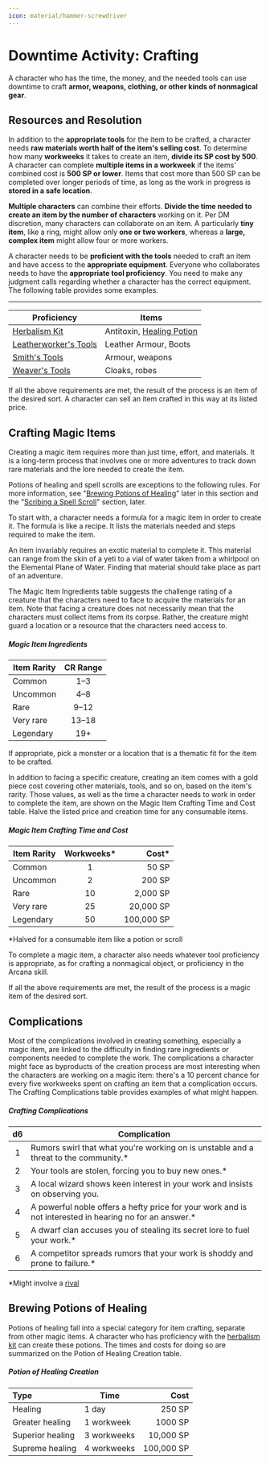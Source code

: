```yaml
---
icon: material/hammer-screwdriver
---
```


# Downtime Activity: Crafting

A character who has the time, the money, and the needed tools can use downtime to craft **armor, weapons, clothing, or other kinds of nonmagical gear**.

## Resources and Resolution

In addition to the **appropriate tools** for the item to be crafted, a character needs **raw materials worth half of the item's selling cost**. To determine how many **workweeks** it takes to create an item, **divide its SP cost by 500**. A character can complete **multiple items in a workweek** if the items' combined cost is **500 SP or lower**. Items that cost more than 500 SP can be completed over longer periods of time, as long as the work in progress is **stored in a safe location**.

**Multiple characters** can combine their efforts. **Divide the time needed to create an item by the number of characters** working on it. Per DM discretion, many characters can collaborate on an item. A particularly **tiny item**, like a ring, might allow only **one or two workers**, whereas a **large, complex item** might allow four or more workers.

A character needs to be **proficient with the tools** needed to craft an item and have access to the **appropriate equipment**. Everyone who collaborates needs to have the **appropriate tool proficiency**. You need to make any judgment calls regarding whether a character has the correct equipment. The following table provides some examples.

---

| Proficiency | Items | 
|---|---|
| [Herbalism Kit] | Antitoxin, [Healing Potion] |
| [Leatherworker's Tools] | Leather Armour, Boots |
| [Smith's Tools] | Armour, weapons |
| [Weaver's Tools] | Cloaks, robes|

If all the above requirements are met, the result of the process is an item of the desired sort. A character can sell an item crafted in this way at its listed price.

## Crafting Magic Items

Creating a magic item requires more than just time, effort, and materials. It is a long-term process that involves one or more adventures to track down rare materials and the lore needed to create the item.

Potions of healing and spell scrolls are exceptions to the following rules. For more information, see "[Brewing Potions of Healing](#brewing-potions-of-healing)" later in this section and the "[Scribing a Spell Scroll](scribing-scroll.md)" section, later.

To start with, a character needs a formula for a magic item in order to create it. The formula is like a recipe. It lists the materials needed and steps required to make the item.

An item invariably requires an exotic material to complete it. This material can range from the skin of a yeti to a vial of water taken from a whirlpool on the Elemental Plane of Water. Finding that material should take place as part of an adventure.

The Magic Item Ingredients table suggests the challenge rating of a creature that the characters need to face to acquire the materials for an item. Note that facing a creature does not necessarily mean that the characters must collect items from its corpse. Rather, the creature might guard a location or a resource that the characters need access to.

##### Magic Item Ingredients

| Item Rarity | CR Range
|---|:-:|
| Common | 1–3 |
| Uncommon | 4–8 | 
| Rare | 9–12 | 
| Very rare | 13–18 | 
| Legendary | 19+ | 

If appropriate, pick a monster or a location that is a thematic fit for the item to be crafted. 

In addition to facing a specific creature, creating an item comes with a gold piece cost covering other materials, tools, and so on, based on the item's rarity. Those values, as well as the time a character needs to work in order to complete the item, are shown on the Magic Item Crafting Time and Cost table. Halve the listed price and creation time for any consumable items.

##### Magic Item Crafting Time and Cost

| Item Rarity | Workweeks* | Cost* |
|---|:-:|--:|
| Common | 1 | 50 SP |
| Uncommon | 2 | 200 SP |
| Rare | 10 | 2,000 SP |
| Very rare | 25 | 20,000 SP |
| Legendary | 50 | 100,000 SP |

*Halved for a consumable item like a potion or scroll

To complete a magic item, a character also needs whatever tool proficiency is appropriate, as for crafting a nonmagical object, or proficiency in the Arcana skill.

If all the above requirements are met, the result of the process is a magic item of the desired sort.

## Complications

Most of the complications involved in creating something, especially a magic item, are linked to the difficulty in finding rare ingredients or components needed to complete the work. The complications a character might face as byproducts of the creation process are most interesting when the characters are working on a magic item: there's a 10 percent chance for every five workweeks spent on crafting an item that a complication occurs. The Crafting Complications table provides examples of what might happen.

##### Crafting Complications

| d6 | Complication |
|:-:|---|
| 1 | Rumors swirl that what you're working on is unstable and a threat to the community.* |
| 2 | Your tools are stolen, forcing you to buy new ones.* |
| 3 | A local wizard shows keen interest in your work and insists on observing you. |
| 4 | A powerful noble offers a hefty price for your work and is not interested in hearing no for an answer.* |
| 5 | A dwarf clan accuses you of stealing its secret lore to fuel your work.* |
| 6 | A competitor spreads rumors that your work is shoddy and prone to failure.* |

*Might involve a [rival]

## Brewing Potions of Healing

Potions of healing fall into a special category for item crafting, separate from other magic items. A character who has proficiency with the [herbalism kit] can create these potions. The times and costs for doing so are summarized on the Potion of Healing Creation table.

##### Potion of Healing Creation

| Type | Time | Cost |
|:--|---|--:|
| Healing | 1 day | 250 SP |
| Greater healing | 1 workweek | 1000 SP |
| Superior healing | 3 workweeks | 10,000 SP |
| Supreme healing | 4 workweeks | 100,000 SP |

[Healing Potion]: ../../equipment/consumeables/potion.md#healing-potion
[Herbalism Kit]: ../../equipment/tools/artisan-tools.md#herbalism-kit
[Leatherworker's Tools]: ../../equipment/tools/artisan-tools.md#leatherworkers-tools
[Smith's Tools]: ../../equipment/tools/artisan-tools.md#smiths-tools
[Weaver's Tools]: ../../equipment/tools/artisan-tools.md#weavers-tools

[rival]: index.md#rivals